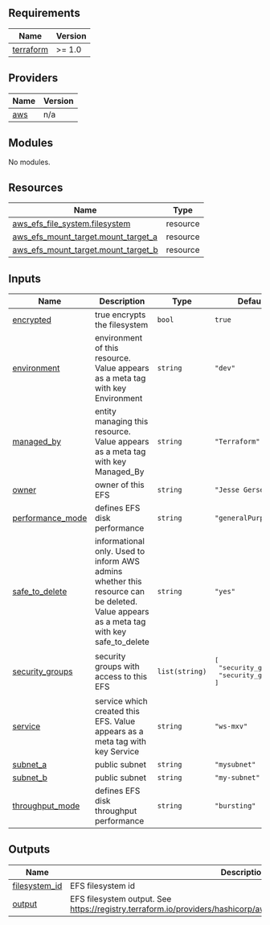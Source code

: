 <!-- BEGIN_TF_DOCS -->
## Requirements

| Name | Version |
|------|---------|
| <a name="requirement_terraform"></a> [terraform](#requirement\_terraform) | >= 1.0 |

## Providers

| Name | Version |
|------|---------|
| <a name="provider_aws"></a> [aws](#provider\_aws) | n/a |

## Modules

No modules.

## Resources

| Name | Type |
|------|------|
| [aws_efs_file_system.filesystem](https://registry.terraform.io/providers/hashicorp/aws/latest/docs/resources/efs_file_system) | resource |
| [aws_efs_mount_target.mount_target_a](https://registry.terraform.io/providers/hashicorp/aws/latest/docs/resources/efs_mount_target) | resource |
| [aws_efs_mount_target.mount_target_b](https://registry.terraform.io/providers/hashicorp/aws/latest/docs/resources/efs_mount_target) | resource |

## Inputs

| Name | Description | Type | Default | Required |
|------|-------------|------|---------|:--------:|
| <a name="input_encrypted"></a> [encrypted](#input\_encrypted) | true encrypts the filesystem | `bool` | `true` | no |
| <a name="input_environment"></a> [environment](#input\_environment) | environment of this resource. Value appears as a meta tag with key Environment | `string` | `"dev"` | no |
| <a name="input_managed_by"></a> [managed\_by](#input\_managed\_by) | entity managing this resource. Value appears as a meta tag with key Managed\_By | `string` | `"Terraform"` | no |
| <a name="input_owner"></a> [owner](#input\_owner) | owner of this EFS | `string` | `"Jesse Gersenson"` | no |
| <a name="input_performance_mode"></a> [performance\_mode](#input\_performance\_mode) | defines EFS disk performance | `string` | `"generalPurpose"` | no |
| <a name="input_safe_to_delete"></a> [safe\_to\_delete](#input\_safe\_to\_delete) | informational only. Used to inform AWS admins whether this resource can be deleted. Value appears as a meta tag with key safe\_to\_delete | `string` | `"yes"` | no |
| <a name="input_security_groups"></a> [security\_groups](#input\_security\_groups) | security groups with access to this EFS | `list(string)` | <pre>[<br>  "security_group1",<br>  "security_group2"<br>]</pre> | no |
| <a name="input_service"></a> [service](#input\_service) | service which created this EFS. Value appears as a meta tag with key Service | `string` | `"ws-mxv"` | no |
| <a name="input_subnet_a"></a> [subnet\_a](#input\_subnet\_a) | public subnet | `string` | `"mysubnet"` | no |
| <a name="input_subnet_b"></a> [subnet\_b](#input\_subnet\_b) | public subnet | `string` | `"my-subnet"` | no |
| <a name="input_throughput_mode"></a> [throughput\_mode](#input\_throughput\_mode) | defines EFS disk throughput performance | `string` | `"bursting"` | no |

## Outputs

| Name | Description |
|------|-------------|
| <a name="output_filesystem_id"></a> [filesystem\_id](#output\_filesystem\_id) | EFS filesystem id |
| <a name="output_output"></a> [output](#output\_output) | EFS filesystem output. See https://registry.terraform.io/providers/hashicorp/aws/latest/docs/resources/efs_file_system |
<!-- END_TF_DOCS -->